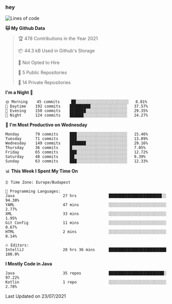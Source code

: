 ### hey

<!--START_SECTION:waka-->
![Lines of code](https://img.shields.io/badge/From%20Hello%20World%20I%27ve%20Written-68292%20lines%20of%20code-blue)

**🐱 My Github Data** 

> 🏆 478 Contributions in the Year 2021
 > 
> 📦 44.3 kB Used in Github's Storage 
 > 
> 🚫 Not Opted to Hire
 > 
> 📜 5 Public Repositories 
 > 
> 🔑 14 Private Repositories  
 > 
**I'm a Night 🦉** 

```text
🌞 Morning    45 commits     ██░░░░░░░░░░░░░░░░░░░░░░░   8.81% 
🌆 Daytime    192 commits    █████████░░░░░░░░░░░░░░░░   37.57% 
🌃 Evening    150 commits    ███████░░░░░░░░░░░░░░░░░░   29.35% 
🌙 Night      124 commits    ██████░░░░░░░░░░░░░░░░░░░   24.27%

```
📅 **I'm Most Productive on Wednesday** 

```text
Monday       79 commits     ███░░░░░░░░░░░░░░░░░░░░░░   15.46% 
Tuesday      71 commits     ███░░░░░░░░░░░░░░░░░░░░░░   13.89% 
Wednesday    149 commits    ███████░░░░░░░░░░░░░░░░░░   29.16% 
Thursday     36 commits     █░░░░░░░░░░░░░░░░░░░░░░░░   7.05% 
Friday       65 commits     ███░░░░░░░░░░░░░░░░░░░░░░   12.72% 
Saturday     48 commits     ██░░░░░░░░░░░░░░░░░░░░░░░   9.39% 
Sunday       63 commits     ███░░░░░░░░░░░░░░░░░░░░░░   12.33%

```


📊 **This Week I Spent My Time On** 

```text
⌚︎ Time Zone: Europe/Budapest

💬 Programming Languages: 
Java                     27 hrs              ███████████████████████░░   94.38% 
YAML                     47 mins             ░░░░░░░░░░░░░░░░░░░░░░░░░   2.77% 
XML                      33 mins             ░░░░░░░░░░░░░░░░░░░░░░░░░   1.95% 
Git Config               11 mins             ░░░░░░░░░░░░░░░░░░░░░░░░░   0.67% 
HTML                     2 mins              ░░░░░░░░░░░░░░░░░░░░░░░░░   0.14%

🔥 Editors: 
IntelliJ                 28 hrs 36 mins      █████████████████████████   100.0%

```

**I Mostly Code in Java** 

```text
Java                     35 repos            ████████████████████████░   97.22% 
Kotlin                   1 repo              ░░░░░░░░░░░░░░░░░░░░░░░░░   2.78%

```



 Last Updated on 23/07/2021
<!--END_SECTION:waka-->
